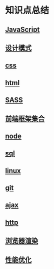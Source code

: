 # 知识点总结 

## [JavaScript](https://github.com/l511407563/Interview/blob/master/JavaScript.md)

## [设计模式](https://github.com/l511407563/Interview/blob/master/设计模式.md)

## [css](https://github.com/l511407563/Interview/blob/master/css.md)

## [html](https://github.com/l511407563/Interview/blob/master/html.md)

## [SASS](https://github.com/l511407563/Interview/blob/master/SASS.md)

## [前端框架集合](https://github.com/l511407563/Interview/blob/master/前端框架集合.md)

## [node](https://github.com/l511407563/Interview/blob/master/node.md)

## [sql](https://github.com/l511407563/Interview/blob/master/sql.md)

## [linux](https://github.com/l511407563/Interview/blob/master/linux.md)

## [git](https://github.com/l511407563/Interview/blob/master/git.md)

## [ajax](https://github.com/l511407563/Interview/blob/master/ajax.md)

## [http](https://github.com/l511407563/Interview/blob/master/http.md)

## [浏览器渲染](https://github.com/l511407563/Interview/blob/master/浏览器渲染.md)

## [性能优化](https://github.com/l511407563/Interview/blob/master/性能优化.md)

